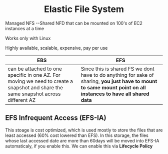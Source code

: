 # <center>Elastic File System</center>

Managed NFS --Shared NFD that can be mounted on 100's of EC2 instances at a time

Works only with Linux 

Highly available, scalable, expensive, pay per use 

| <center>EBS</center> | <center>EFS</center> |
| --- | --- |
| can be attached to one specific in one AZ. For moving we need to create a snapshot and share the same snapshot across different AZ| Since this is shared FS we dont have to do anything for sake of sharing, **you just have to mount to same mount point on all instances to have all shared data** |

## EFS Infrequent Access (EFS-IA)

This stoage is cost optimized, which is used mostly to store the files that are least accessed (60% cost lowered than EFS).
In this storage, the files whose last accessed date are more than 60days will be moved into EFS-IA automaticaly, if you enable this. We can enable this via **Lifecycle Policy**